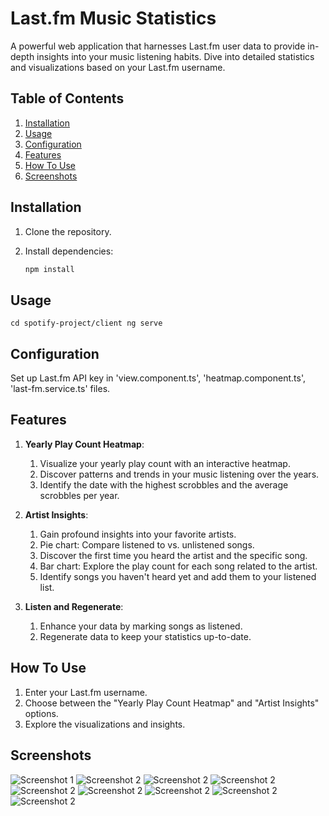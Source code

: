# Last.fm Music Statistics

A powerful web application that harnesses Last.fm user data to provide in-depth insights into your music listening habits. Dive into detailed statistics and visualizations based on your Last.fm username.

## Table of Contents

1. [Installation](#installation)
2. [Usage](#usage)
3. [Configuration](#configuration)
4. [Features](#features)
5. [How To Use](#how-to-use)
6. [Screenshots](#screenshots)

## Installation

1. Clone the repository.
2. Install dependencies:

   ```bash
   npm install
   
## Usage

  `cd spotify-project/client
  ng serve`

## Configuration

Set up Last.fm API key in 'view.component.ts', 'heatmap.component.ts', 'last-fm.service.ts' files.

## Features

1. **Yearly Play Count Heatmap**:
   1. Visualize your yearly play count with an interactive heatmap.
   2. Discover patterns and trends in your music listening over the years.
   3. Identify the date with the highest scrobbles and the average scrobbles per year.
      
2. **Artist Insights**:
   1. Gain profound insights into your favorite artists.
   2. Pie chart: Compare listened to vs. unlistened songs.
   3. Discover the first time you heard the artist and the specific song.
   4. Bar chart: Explore the play count for each song related to the artist.
   5. Identify songs you haven't heard yet and add them to your listened list.
      
3. **Listen and Regenerate**:
   1. Enhance your data by marking songs as listened.
   2. Regenerate data to keep your statistics up-to-date.

## How To Use
1. Enter your Last.fm username.
2. Choose between the "Yearly Play Count Heatmap" and "Artist Insights" options.
3. Explore the visualizations and insights.

## Screenshots

![Screenshot 1](images/0.png)
![Screenshot 2](images/1.png)
![Screenshot 2](images/2.png)
![Screenshot 2](images/3.png)
![Screenshot 2](images/4.png)
![Screenshot 2](images/5.png)
![Screenshot 2](images/6.png)
![Screenshot 2](images/7.png)
![Screenshot 2](images/8.png)




